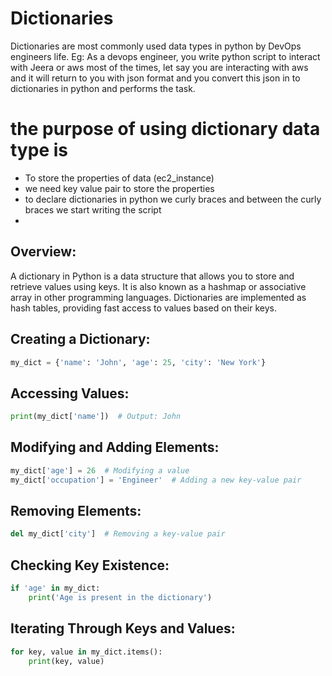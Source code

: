 # Dictionaries
Dictionaries are most commonly used data types in python by DevOps engineers life. 
Eg: As a devops engineer, you write python script to interact with Jeera or aws most of the times, let say you are 
interacting with aws  and it will return to you with json format and you convert this json in to dictionaries in python and performs the task.

# the purpose of using dictionary data type is
- To store the properties of data (ec2_instance)
- we need key value pair to store the properties 
- to declare dictionaries in python we curly braces and between the curly braces we start writing the script
- 



## Overview:
A dictionary in Python is a data structure that allows you to store and retrieve values using keys. It is also known as a hashmap or associative array in other programming languages. Dictionaries are implemented as hash tables, providing fast access to values based on their keys.

## Creating a Dictionary:
```python
my_dict = {'name': 'John', 'age': 25, 'city': 'New York'}
```

## Accessing Values:
```python
print(my_dict['name'])  # Output: John
```

## Modifying and Adding Elements:
```python
my_dict['age'] = 26  # Modifying a value
my_dict['occupation'] = 'Engineer'  # Adding a new key-value pair
```

## Removing Elements:
```python
del my_dict['city']  # Removing a key-value pair
```

## Checking Key Existence:
```python
if 'age' in my_dict:
    print('Age is present in the dictionary')
```

## Iterating Through Keys and Values:
```python
for key, value in my_dict.items():
    print(key, value)
```